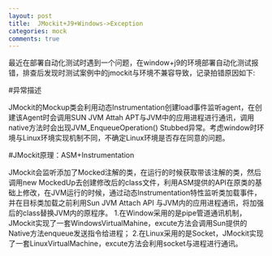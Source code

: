 ```yaml
---
layout: post
title:  JMockit+J9+Windows->Exception
categories: mock
comments: true
---
```

最近在部署自动化测试时遇到一个问题，在window+j9的环境部署自动化测试报错，排查后发现时测试案例中的jmockit与环境不兼容导致，记录拍错原因如下:

#异常描述

JMockit的Mockup类会利用动态Instrumentation创建load事件监听agent，在创建该Agent时会调用SUN JVM Attah APT与JVM中的应用进程进行通讯，调用native方法时会出现JVM_EnqueueOperation() Stubbed异常。考虑window时环境与Linux环境实现机制不同，不确定Linux环境是否存在同意的问题。

#JMockit原理：ASM+Instrumentation

JMockit会监听添加了Mocked注解的类，在运行的时候获取带该注解的类，然后调用new MockedUp去创建修改后的class文件，利用ASM提供的API在原类的基础上修改，在JVM运行的时候，通过动态Instrumentation特性监听类加载事件，并在目标类加载之前利用Sun JVM Attach API 与JVM内的应用进程通讯，将加强后的class替换JVM内的原程序。
1.在Window采用的是pipe管道通讯机制，JMockit实现了一套WindowsVirtualMahine，excute方法会调用Sun提供的Native方法enqueue发送指令给进程；
2.在Linux采用的是Socket，JMockit实现了一套LinuxVirtualMachine，excute方法会利用socket与进程进行通讯。

